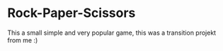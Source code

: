 # Rock-Paper-Scissors
This a small simple and very popular game, this was a transition projekt from me :)
